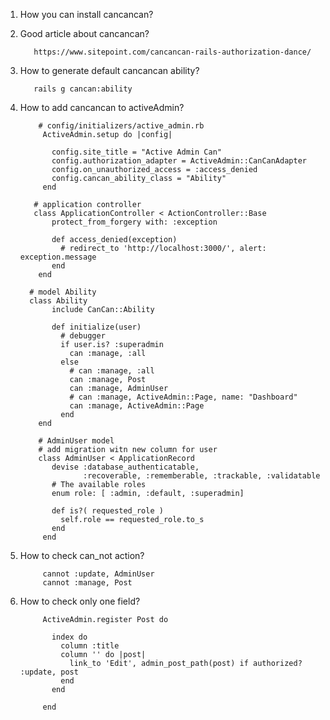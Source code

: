 1. How you can install cancancan?
      
      
      
2. Good article about cancancan?
          
          https://www.sitepoint.com/cancancan-rails-authorization-dance/
3. How to generate default cancancan ability?
          
          rails g cancan:ability
4. How to add cancancan to activeAdmin?
            
           # config/initializers/active_admin.rb
            ActiveAdmin.setup do |config|

              config.site_title = "Active Admin Can"
              config.authorization_adapter = ActiveAdmin::CanCanAdapter
              config.on_unauthorized_access = :access_denied
              config.cancan_ability_class = "Ability"
            end
            
          # application controller 
          class ApplicationController < ActionController::Base
              protect_from_forgery with: :exception

              def access_denied(exception)
                # redirect_to 'http://localhost:3000/', alert: exception.message
              end
           end
            
         # model Ability
         class Ability
              include CanCan::Ability

              def initialize(user)
                # debugger
                if user.is? :superadmin
                  can :manage, :all
                else 
                  # can :manage, :all
                  can :manage, Post
                  can :manage, AdminUser
                  # can :manage, ActiveAdmin::Page, name: "Dashboard"
                  can :manage, ActiveAdmin::Page
                end
           end
           
           # AdminUser model
           # add migration witn new column for user
           class AdminUser < ApplicationRecord
              devise :database_authenticatable, 
                     :recoverable, :rememberable, :trackable, :validatable
              # The available roles
              enum role: [ :admin, :default, :superadmin]

              def is?( requested_role )
                self.role == requested_role.to_s
              end
            end
5. How to check can_not action?
      
            cannot :update, AdminUser
            cannot :manage, Post
6. How to check only one field?
            
            ActiveAdmin.register Post do

              index do
                column :title
                column '' do |post|
                  link_to 'Edit', admin_post_path(post) if authorized? :update, post
                end
              end

            end
